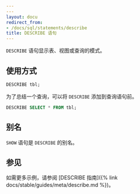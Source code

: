 ```yaml
---
---
layout: docu
redirect_from:
- /docs/sql/statements/describe
title: DESCRIBE 语句
---
```


`DESCRIBE` 语句显示表、视图或查询的模式。

## 使用方式

```sql
DESCRIBE tbl;
```

为了总结一个查询，可以将 `DESCRIBE` 添加到查询语句前。

```sql
DESCRIBE SELECT * FROM tbl;
```

## 别名

`SHOW` 语句是 `DESCRIBE` 的别名。

## 参见

如需更多示例，请参阅 [DESCRIBE 指南]({% link docs/stable/guides/meta/describe.md %})。